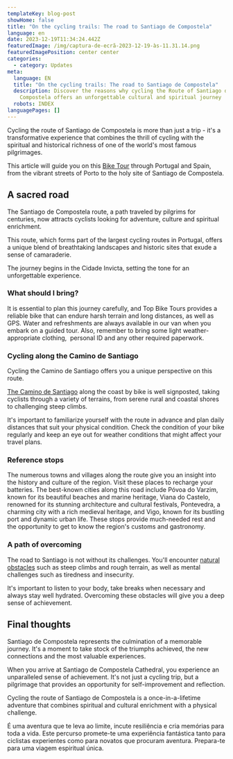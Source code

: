 ```yaml
---
templateKey: blog-post
showHome: false
title: "On the cycling trails: The road to Santiago de Compostela"
language: en
date: 2023-12-19T11:34:24.442Z
featuredImage: /img/captura-de-ecrã-2023-12-19-às-11.31.14.png
featuredImagePosition: center center
categories:
  - category: Updates
meta:
  language: EN
  title: "On the cycling trails: The road to Santiago de Compostela"
  description: Discover the reasons why cycling the Route of Santiago de
    Compostela offers an unforgettable cultural and spiritual journey
  robots: INDEX
languagePages: []
---
```

Cycling the route of Santiago de Compostela is more than just a trip - it's a transformative experience that combines the thrill of cycling with the spiritual and historical richness of one of the world's most famous pilgrimages. 

This article will guide you on this [Bike Tour](https://topbiketoursportugal.com/) through Portugal and Spain, from the vibrant streets of Porto to the holy site of Santiago de Compostela.

## A sacred road

The Santiago de Compostela route, a path traveled by pilgrims for centuries, now attracts cyclists looking for adventure, culture and spiritual enrichment. 

This route, which forms part of the largest cycling routes in Portugal, offers a unique blend of breathtaking landscapes and historic sites that exude a sense of camaraderie.

The journey begins in the Cidade Invicta, setting the tone for an unforgettable experience.

### What should I bring?

It is essential to plan this journey carefully, and Top Bike Tours provides a reliable bike that can endure harsh terrain and long distances, as well as GPS. Water and refreshments are always available in our van when you embark on a guided tour. Also, remember to bring some light weather-appropriate clothing,  personal ID and any other required paperwork.

### Cycling along the Camino de Santiago

Cycling the Camino de Santiago offers you a unique perspective on this route.

[The Camino de Santiago](https://topbiketoursportugal.com/santiago-de-compostela/) along the coast by bike is well signposted, taking cyclists through a variety of terrains, from serene rural and coastal shores to challenging steep climbs.

It's important to familiarize yourself with the route in advance and plan daily distances that suit your physical condition. Check the condition of your bike regularly and keep an eye out for weather conditions that might affect your travel plans.

### Reference stops



The numerous towns and villages along the route give you an insight into the history and culture of the region. Visit these places to recharge your batteries. The best-known cities along this road include Póvoa do Varzim, known for its beautiful beaches and marine heritage, Viana do Castelo, renowned for its stunning architecture and cultural festivals, Pontevedra, a charming city with a rich medieval heritage, and Vigo, known for its bustling port and dynamic urban life. These stops provide much-needed rest and the opportunity to get to know the region's customs and gastronomy.

### A path of overcoming

The road to Santiago is not without its challenges. You'll encounter [natural obstacles](https://topbiketoursportugal.com/pt/blog/climate-and-geography-in-portugal-for-cycling/) such as steep climbs and rough terrain, as well as mental challenges such as tiredness and insecurity. 

It's important to listen to your body, take breaks when necessary and always stay well hydrated. Overcoming these obstacles will give you a deep sense of achievement.

## Final thoughts

Santiago de Compostela represents the culmination of a memorable journey. It's a moment to take stock of the triumphs achieved, the new connections and the most valuable experiences. 

When you arrive at Santiago de Compostela Cathedral, you experience an unparalleled sense of achievement. It's not just a cycling trip, but a pilgrimage that provides an opportunity for self-improvement and reflection.

Cycling the route of Santiago de Compostela is a once-in-a-lifetime adventure that combines spiritual and cultural enrichment with a physical challenge.



É uma aventura que te leva ao limite, incute resiliência e cria memórias para toda a vida. Este percurso promete-te uma experiência fantástica tanto para ciclistas experientes como para novatos que procuram aventura. Prepara-te para uma viagem espiritual única.